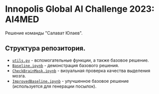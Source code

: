 # Innopolis Global AI Challenge 2023: AI4MED
Решение команды "Салават Юлаев".

## Структура репозитория.

- [`utils.py`](./utils.py) - вспомогательные функции, а также базовое решение.
- [`Baseline.ipynb`](./Baseline.ipynb) - демонстрация базового решения.
- [`CheckBrainMask.ipynb`](./CheckBrainMask.ipynb) - визуальная проверка качества выделения мозга.
- [`ImprovedBaseline.ipynb`](./ImprovedBaseline.ipynb) - улучшенное базовое решение (используется для генерации посылок).